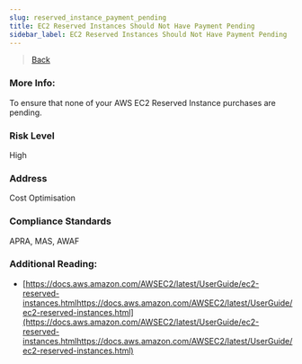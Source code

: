 ```yaml
---
slug: reserved_instance_payment_pending
title: EC2 Reserved Instances Should Not Have Payment Pending
sidebar_label: EC2 Reserved Instances Should Not Have Payment Pending
---
```

> [Back](../../ec2monitoring)

### More Info:
To ensure that none of your AWS EC2 Reserved Instance purchases are pending.

### Risk Level
High

### Address
Cost Optimisation

### Compliance Standards
APRA, MAS, AWAF

### Additional Reading:
- [https://docs.aws.amazon.com/AWSEC2/latest/UserGuide/ec2-reserved-instances.htmlhttps://docs.aws.amazon.com/AWSEC2/latest/UserGuide/ec2-reserved-instances.html](https://docs.aws.amazon.com/AWSEC2/latest/UserGuide/ec2-reserved-instances.htmlhttps://docs.aws.amazon.com/AWSEC2/latest/UserGuide/ec2-reserved-instances.html) 
